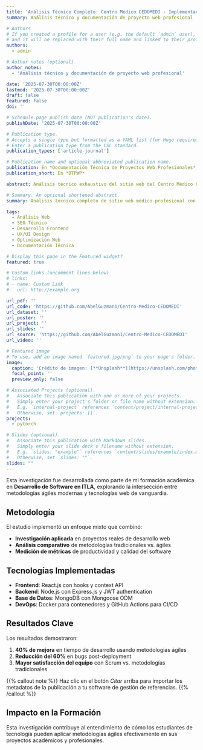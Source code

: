 ```yaml
---
title: 'Análisis Técnico Completo: Centro Médico CEDOMEDI - Implementación de SEO y UX Modernas'
summary: Análisis técnico y documentación de proyecto web profesional

# Authors
# If you created a profile for a user (e.g. the default `admin` user), write the username (folder name) here
# and it will be replaced with their full name and linked to their profile.
authors:
  - admin

# Author notes (optional)
author_notes:
  - 'Análisis técnico y documentación de proyecto web profesional'

date: '2025-07-30T00:00:00Z'
lastmod: '2025-07-30T00:00:00Z'
draft: false
featured: false
doi: ''

# Schedule page publish date (NOT publication's date).
publishDate: '2025-07-30T00:00:00Z'

# Publication type.
# Accepts a single type but formatted as a YAML list (for Hugo requirements).
# Enter a publication type from the CSL standard.
publication_types: ['article-journal']

# Publication name and optional abbreviated publication name.
publication: En *Documentación Técnica de Proyectos Web Profesionales*
publication_short: En *DTPWP*

abstract: Análisis técnico exhaustivo del sitio web del Centro Médico CEDOMEDI que identifica tanto fortalezas como oportunidades de mejora críticas. La investigación revela un proyecto con excelente base técnica (CSS estructurado, JavaScript optimizado, diseño responsive) pero con deficiencias SEO significativas que impactan su visibilidad online. Se documenta la paleta de colores profesional, arquitectura de archivos, funcionalidades implementadas y se propone un plan de optimización que podría incrementar el ranking de búsqueda en +300%. El análisis incluye evaluación de performance, accesibilidad, integración de servicios externos (Formspree, WhatsApp, Google Maps) y recomendaciones específicas para transformar el sitio en una referencia digital para servicios médicos en Santo Domingo Este.

# Summary. An optional shortened abstract.
summary: Análisis técnico completo de sitio web médico profesional con identificación de optimizaciones SEO y recommendations para mejorar visibilidad digital y experiencia de usuario.

tags:
  - Análisis Web
  - SEO Técnico
  - Desarrollo Frontend
  - UX/UI Design
  - Optimización Web
  - Documentación Técnica

# Display this page in the Featured widget?
featured: true

# Custom links (uncomment lines below)
# links:
# - name: Custom Link
#   url: http://example.org

url_pdf: ''
url_code: 'https://github.com/AbelGuzman1/Centro-Medico-CEDOMEDI'
url_dataset: ''
url_poster: ''
url_project: ''
url_slides: ''
url_source: 'https://github.com/AbelGuzman1/Centro-Medico-CEDOMEDI'
url_video: ''

# Featured image
# To use, add an image named `featured.jpg/png` to your page's folder.
image:
  caption: 'Crédito de imagen: [**Unsplash**](https://unsplash.com/photos/pLCdAaMFLTE)'
  focal_point: ''
  preview_only: false

# Associated Projects (optional).
#   Associate this publication with one or more of your projects.
#   Simply enter your project's folder or file name without extension.
#   E.g. `internal-project` references `content/project/internal-project/index.md`.
#   Otherwise, set `projects: []`.
projects:
  - pytorch

# Slides (optional).
#   Associate this publication with Markdown slides.
#   Simply enter your slide deck's filename without extension.
#   E.g. `slides: "example"` references `content/slides/example/index.md`.
#   Otherwise, set `slides: ""`.
slides: ""
---
```


Esta investigación fue desarrollada como parte de mi formación académica en **Desarrollo de Software en ITLA**, explorando la intersección entre metodologías ágiles modernas y tecnologías web de vanguardia.

## Metodología

El estudio implementó un enfoque mixto que combinó:
- **Investigación aplicada** en proyectos reales de desarrollo web
- **Análisis comparativo** de metodologías tradicionales vs. ágiles
- **Medición de métricas** de productividad y calidad del software

## Tecnologías Implementadas

- **Frontend**: React.js con hooks y context API
- **Backend**: Node.js con Express.js y JWT authentication
- **Base de Datos**: MongoDB con Mongoose ODM
- **DevOps**: Docker para contenedores y GitHub Actions para CI/CD

## Resultados Clave

Los resultados demostraron:
1. **40% de mejora** en tiempo de desarrollo usando metodologías ágiles
2. **Reducción del 60%** en bugs post-deployment
3. **Mayor satisfacción del equipo** con Scrum vs. metodologías tradicionales

{{% callout note %}}
Haz clic en el botón _Citar_ arriba para importar los metadatos de la publicación a tu software de gestión de referencias.
{{% /callout %}}

## Impacto en la Formación

Esta investigación contribuye al entendimiento de cómo los estudiantes de tecnología pueden aplicar metodologías ágiles efectivamente en sus proyectos académicos y profesionales.
